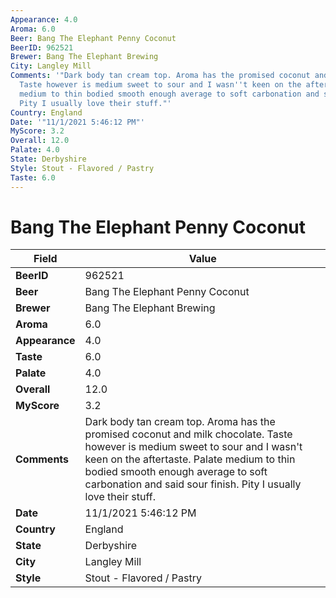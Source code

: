 ```yaml
---
Appearance: 4.0
Aroma: 6.0
Beer: Bang The Elephant Penny Coconut
BeerID: 962521
Brewer: Bang The Elephant Brewing
City: Langley Mill
Comments: '"Dark body tan cream top. Aroma has the promised coconut and milk chocolate.
  Taste however is medium sweet to sour and I wasn''t keen on the aftertaste. Palate
  medium to thin bodied smooth enough average to soft carbonation and said sour finish.
  Pity I usually love their stuff."'
Country: England
Date: '"11/1/2021 5:46:12 PM"'
MyScore: 3.2
Overall: 12.0
Palate: 4.0
State: Derbyshire
Style: Stout - Flavored / Pastry
Taste: 6.0
---
```


# Bang The Elephant Penny Coconut

| Field         | Value |
|---------------|-------|
| **BeerID** | 962521 |
| **Beer** | Bang The Elephant Penny Coconut |
| **Brewer** | Bang The Elephant Brewing |
| **Aroma** | 6.0 |
| **Appearance** | 4.0 |
| **Taste** | 6.0 |
| **Palate** | 4.0 |
| **Overall** | 12.0 |
| **MyScore** | 3.2 |
| **Comments** | Dark body tan cream top. Aroma has the promised coconut and milk chocolate. Taste however is medium sweet to sour and I wasn't keen on the aftertaste. Palate medium to thin bodied smooth enough average to soft carbonation and said sour finish. Pity I usually love their stuff. |
| **Date** | 11/1/2021 5:46:12 PM |
| **Country** | England |
| **State** | Derbyshire |
| **City** | Langley Mill |
| **Style** | Stout - Flavored / Pastry |
